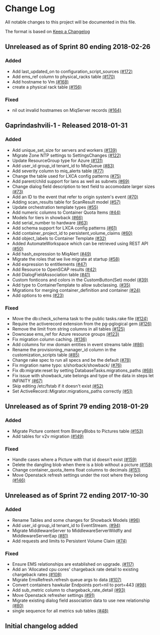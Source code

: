 # Change Log

All notable changes to this project will be documented in this file.

The format is based on [Keep a Changelog](http://keepachangelog.com/en/1.0.0/)


## Unreleased as of Sprint 80 ending 2018-02-26

### Added
- Add last_updated_on to configuration_script_sources [(#172)](https://github.com/ManageIQ/manageiq-schema/pull/172)
- Add ems_ref column to physical_racks table [(#170)](https://github.com/ManageIQ/manageiq-schema/pull/170)
- Add hostname to Vm [(#168)](https://github.com/ManageIQ/manageiq-schema/pull/168)
- create a physical rack table [(#156)](https://github.com/ManageIQ/manageiq-schema/pull/156)

### Fixed
- nil out invalid hostnames on MiqServer records [(#164)](https://github.com/ManageIQ/manageiq-schema/pull/164)

## Gaprindashvili-1 - Released 2018-01-31

### Added
- Add unique_set_size for servers and workers [(#139)](https://github.com/ManageIQ/manageiq-schema/pull/139)
- Migrate Zone NTP settings to SettingsChanges [(#122)](https://github.com/ManageIQ/manageiq-schema/pull/122)
- Update ResourceGroup type for Azure [(#131)](https://github.com/ManageIQ/manageiq-schema/pull/131)
- Add user_id group_id tenant_id to MiqQueue [(#83)](https://github.com/ManageIQ/manageiq-schema/pull/83)
- Add severity column to miq_alerts table [(#77)](https://github.com/ManageIQ/manageiq-schema/pull/77)
- Change the table used for LXCA config patterns [(#75)](https://github.com/ManageIQ/manageiq-schema/pull/75)
- Add parent/child support for lans as well as subnets [(#69)](https://github.com/ManageIQ/manageiq-schema/pull/69)
- Change dialog field description to text field to accomodate larger sizes [(#73)](https://github.com/ManageIQ/manageiq-schema/pull/73)
- Add an ID to the event that refer to origin system's event [(#70)](https://github.com/ManageIQ/manageiq-schema/pull/70)
- Adding scan_results table for ScanResult model [(#57)](https://github.com/ManageIQ/manageiq-schema/pull/57)
- Update orchestration template types [(#55)](https://github.com/ManageIQ/manageiq-schema/pull/55)
- Add numeric columns to Container Quota Items [(#44)](https://github.com/ManageIQ/manageiq-schema/pull/44)
- Models for tiers in showback [(#66)](https://github.com/ManageIQ/manageiq-schema/pull/66)
- Add serial_number to hardware [(#63)](https://github.com/ManageIQ/manageiq-schema/pull/63)
- Add schema support for LXCA config patterns [(#61)](https://github.com/ManageIQ/manageiq-schema/pull/61)
- Add container_project_id to persistent_volume_claims [(#60)](https://github.com/ManageIQ/manageiq-schema/pull/60)
- Add object_labels to Container Template [(#32)](https://github.com/ManageIQ/manageiq-schema/pull/32)
- Added AutomateWorkspace which can be retrieved using REST API [(#50)](https://github.com/ManageIQ/manageiq-schema/pull/50)
- Add hash_expression to MiqAlert [(#49)](https://github.com/ManageIQ/manageiq-schema/pull/49)
- Migrate the roles that we live migrate at startup [(#58)](https://github.com/ManageIQ/manageiq-schema/pull/58)
- Add expression to entitlements [(#47)](https://github.com/ManageIQ/manageiq-schema/pull/47)
- Add Resource to OpenSCAP results [(#42)](https://github.com/ManageIQ/manageiq-schema/pull/42)
- Add DialogFieldAssociation table [(#41)](https://github.com/ManageIQ/manageiq-schema/pull/41)
- Custom fonticons and colors in the CustomButton(Set) model [(#39)](https://github.com/ManageIQ/manageiq-schema/pull/39)
- Add type to ContainerTemplate to allow subclassing. [(#35)](https://github.com/ManageIQ/manageiq-schema/pull/35)
- Migrations for merging container_definition and container [(#24)](https://github.com/ManageIQ/manageiq-schema/pull/24)
- Add options to ems [(#23)](https://github.com/ManageIQ/manageiq-schema/pull/23)

### Fixed
- Move the db:check_schema task to the public tasks.rake file [(#124)](https://github.com/ManageIQ/manageiq-schema/pull/124)
- Require the activerecord extension from the pg-pglogical gem [(#126)](https://github.com/ManageIQ/manageiq-schema/pull/126)
- Remove the limit from string columns in all tables [(#125)](https://github.com/ManageIQ/manageiq-schema/pull/125)
- Downcase ems_ref for Azure resource groups [(#123)](https://github.com/ManageIQ/manageiq-schema/pull/123)
- Fix migration column caching. [(#136)](https://github.com/ManageIQ/manageiq-schema/pull/136)
- Add columns for mw domain entities in event streams table [(#86)](https://github.com/ManageIQ/manageiq-schema/pull/86)
- Rename the provisioning_manager_id column in the customization_scripts table [(#85)](https://github.com/ManageIQ/manageiq-schema/pull/85)
- Change rake spec to run all specs and be the default [(#78)](https://github.com/ManageIQ/manageiq-schema/pull/78)
- Fix migration name typo: s/shorback/showback/ [(#76)](https://github.com/ManageIQ/manageiq-schema/pull/76)
- Fix db:migrate:reset by setting DatabaseTasks.migrations_paths [(#68)](https://github.com/ManageIQ/manageiq-schema/pull/68)
- Fix issue with showback_rate belongs and type of the data in steps let INFINITY [(#67)](https://github.com/ManageIQ/manageiq-schema/pull/67)
- Skip editing /etc/fstab if it doesn't exist [(#52)](https://github.com/ManageIQ/manageiq-schema/pull/52)
- Set ActiveRecord::Migrator.migrations_paths correctly [(#51)](https://github.com/ManageIQ/manageiq-schema/pull/51)

## Unreleased as of Sprint 79 ending 2018-01-29

### Added
- Migrate Picture content from BinaryBlobs to Pictures table [(#153)](https://github.com/ManageIQ/manageiq-schema/pull/153)
- Add tables for v2v migration [(#149)](https://github.com/ManageIQ/manageiq-schema/pull/149)

### Fixed
- Handle cases where a Picture with that id doesn't exist [(#159)](https://github.com/ManageIQ/manageiq-schema/pull/159)
- Delete the dangling blob when there is a blob without a picture [(#158)](https://github.com/ManageIQ/manageiq-schema/pull/158)
- Change container_quota_items float columns to decimals [(#151)](https://github.com/ManageIQ/manageiq-schema/pull/151)
- Move Openstack refresh settings under the root where they belong [(#146)](https://github.com/ManageIQ/manageiq-schema/pull/146)

## Unreleased as of Sprint 72 ending 2017-10-30

### Added
- Rename Tables and some changes for Showback Models [(#96)](https://github.com/ManageIQ/manageiq-schema/pull/96)
- Add user_id group_id tenant_id to EventStream. [(#94)](https://github.com/ManageIQ/manageiq-schema/pull/94)
- Migrate MiddlewareServer to MiddlewareServerWildfly and MiddlewareServerEap [(#81)](https://github.com/ManageIQ/manageiq-schema/pull/81)
- Add requests and limits to Persistent Volume Claim [(#74)](https://github.com/ManageIQ/manageiq-schema/pull/74)

### Fixed
- Ensure EMS relationships are established on upgrade. [(#117)](https://github.com/ManageIQ/manageiq-schema/pull/117)
- Add an 'Allocated cpu cores' chargeback rate detail to existing chargeback rates [(#108)](https://github.com/ManageIQ/manageiq-schema/pull/108)
- Migrate EmsRefresh.refresh queue args to data [(#107)](https://github.com/ManageIQ/manageiq-schema/pull/107)
- Convert containers hawkular Endpoints port=nil to port=443 [(#98)](https://github.com/ManageIQ/manageiq-schema/pull/98)
- Add sub_metric column to chargeback_rate_detail [(#93)](https://github.com/ManageIQ/manageiq-schema/pull/93)
- Move Openstack refresher settings [(#91)](https://github.com/ManageIQ/manageiq-schema/pull/91)
- Migrate existing dialog field association data to use new relationship [(#80)](https://github.com/ManageIQ/manageiq-schema/pull/80)
- single sequence for all metrics sub tables [(#48)](https://github.com/ManageIQ/manageiq-schema/pull/48)

## Initial changelog added
